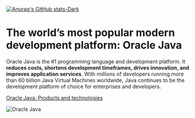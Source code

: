 [![Anurag's GitHub stats-Dark](https://github-readme-stats.vercel.app/api?username=MustafaAliCetinkaya&show_icons=true&theme=dark#gh-dark-mode-only)](https://github.com/anuraghazra/github-readme-stats#gh-dark-mode-only)

# The world’s most popular modern development platform: Oracle Java

Oracle Java is the #1 programming language and development platform. It **reduces costs, shortens development timeframes, drives innovation, and improves application services**.
With millions of developers running more than 60 billion Java Virtual Machines worldwide, Java continues to be the development platform of choice for enterprises and developers.

[Oracle Java: Products and technologies](https://www.oracle.com/java/)

![Oracle Java](https://user-images.githubusercontent.com/112425162/206156441-b0be8a82-e784-4a47-8043-8b0ae7c6eb09.png "Java 19 is now available
The next release in the six-month cadence, Java 19, improves the performance, stability, and security of Java application development. Learn more about the new features in Java 19.")


